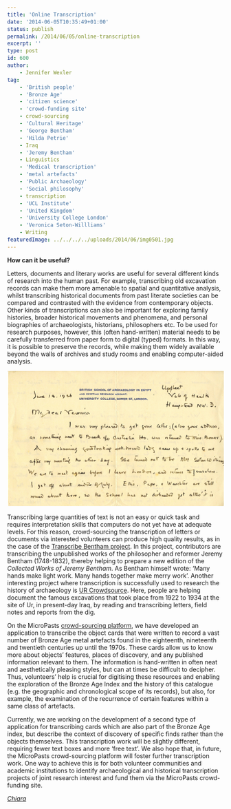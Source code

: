 ```yaml
---
title: 'Online Transcription'
date: '2014-06-05T10:35:49+01:00'
status: publish
permalink: /2014/06/05/online-transcription
excerpt: ''
type: post
id: 600
author:
    - Jennifer Wexler
tag:
    - 'British people'
    - 'Bronze Age'
    - 'citizen science'
    - 'crowd-funding site'
    - crowd-sourcing
    - 'Cultural Heritage'
    - 'George Bentham'
    - 'Hilda Petrie'
    - Iraq
    - 'Jeremy Bentham'
    - Linguistics
    - 'Medical transcription'
    - 'metal artefacts'
    - 'Public Archaeology'
    - 'Social philosophy'
    - transcription
    - 'UCL Institute'
    - 'United Kingdom'
    - 'University College London'
    - 'Veronica Seton-Willliams'
    - Writing
featuredImage: ../../../../uploads/2014/06/img0501.jpg
---
```

**How can it be useful?**

Letters, documents and literary works are useful for several different kinds of research into the human past. For example, transcribing old excavation records can make them more amenable to spatial and quantitative analysis, whilst transcribing historical documents from past literate societies can be compared and contrasted with the evidence from contemporary objects. Other kinds of transcriptions can also be important for exploring family histories, broader historical movements and phenomena, and personal biographies of archaeologists, historians, philosophers etc. To be used for research purposes, however, this (often hand-written) material needs to be carefully transferred from paper form to digital (typed) formats. In this way, it is possible to preserve the records, while making them widely available beyond the walls of archives and study rooms and enabling computer-aided analysis.

![A letter from Hilda Petrie to Veronica Seton-Willliams (1936), archived at UCL; courtesy of UCL Institute of Archaeology Collections](../../../../uploads/2014/06/img0501.jpg) 

Transcribing large quantities of text is not an easy or quick task and requires interpretation skills that computers do not yet have at adequate levels. For this reason, crowd-sourcing the transcription of letters or documents via interested volunteers can produce high quality results, as in the case of the [Transcribe Bentham project](http://blogs.ucl.ac.uk/transcribe-bentham/). In this project, contributors are transcribing the unpublished works of the philosopher and reformer Jeremy Bentham (1748-1832), thereby helping to prepare a new edition of the *Collected Works of Jeremy Bentham*. As Bentham himself wrote: ‘Many hands make light work. Many hands together make merry work’. Another interesting project where transcription is successfully used to research the history of archaeology is [UR Crowdsource](http://urcrowdsource.org/omeka/). Here, people are helping document the famous excavations that took place from 1922 to 1934 at the site of Ur, in present-day Iraq, by reading and transcribing letters, field notes and reports from the dig.

On the MicroPasts [crowd-sourcing platform](http://crowdsourced.micropasts.org/), we have developed an application to transcribe the object cards that were written to record a vast number of Bronze Age metal artefacts found in the eighteenth, nineteenth and twentieth centuries up until the 1970s. These cards allow us to know more about objects’ features, places of discovery, and any published information relevant to them. The information is hand-written in often neat and aesthetically pleasing styles, but can at times be difficult to decipher. Thus, volunteers’ help is crucial for digitising these resources and enabling the exploration of the Bronze Age Index and the history of this catalogue (e.g. the geographic and chronological scope of its records), but also, for example, the examination of the recurrence of certain features within a same class of artefacts.

Currently, we are working on the development of a second type of application for transcribing cards which are also part of the Bronze Age index, but describe the context of discovery of specific finds rather than the objects themselves. This transcription work will be slightly different, requiring fewer text boxes and more ‘free text’. We also hope that, in future, the MicroPasts crowd-sourcing platform will foster further transcription work. One way to achieve this is for both volunteer communities and academic institutions to identify archaeological and historical transcription projects of joint research interest and fund them via the MicroPasts crowd-funding site.

*[Chiara](http://www.ucl.ac.uk/archaeology/people/staff/bonacchi)*